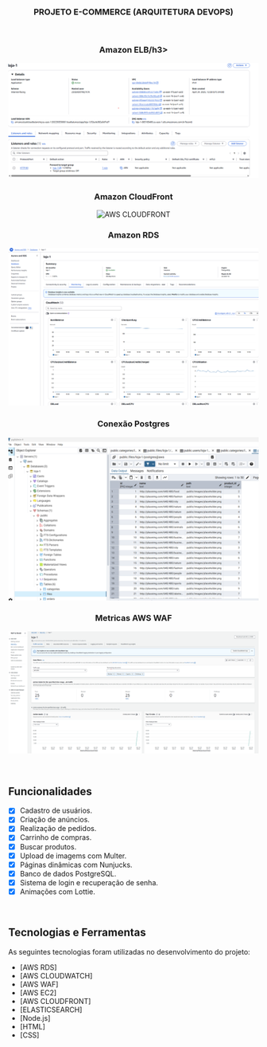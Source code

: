 <h3 align="center"> PROJETO E-COMMERCE (ARQUITETURA DEVOPS) </h3>

<br>
<h3 align="center"> Amazon ELB/h3>
<p align="center">
  <img src=".github/elb.png" alt="AWS ELB">
</p>
<h3 align="center"> Amazon CloudFront</h3>
<p align="center">
  <img src=".github/cloudfronts.png" alt="AWS CLOUDFRONT">
</p>
<h3 align="center"> Amazon RDS</h3>
<p align="center">
  <img src=".github/awsrds.png" alt="AWS RDS">
</p>

<h3 align="center"> Conexão Postgres</h3>
<p align="center">
  <img src=".github/postgres.png" alt="AWS POSTFRES">
</p>

<h3 align="center">Metricas AWS WAF</h3>
<p align="center">
  <img src=".github/awswaf.png" alt="AWS WAF">
</p>

<br>

## Funcionalidades

- [X] Cadastro de usuários.
- [X] Criação de anúncios.
- [X] Realização de pedidos.
- [X] Carrinho de compras.
- [X] Buscar produtos.
- [X] Upload de imagems com Multer.
- [X] Páginas dinâmicas com Nunjucks.
- [X] Banco de dados PostgreSQL.
- [X] Sistema de login e recuperação de senha.
- [X] Animações com Lottie.

<br>

## Tecnologias e Ferramentas

As seguintes tecnologias foram utilizadas no desenvolvimento do projeto:

- [AWS RDS]
- [AWS CLOUDWATCH]
- [AWS WAF]
- [AWS EC2]
- [AWS CLOUDFRONT]
- [ELASTICSEARCH]
- [Node.js]
- [HTML]
- [CSS]

<br>



